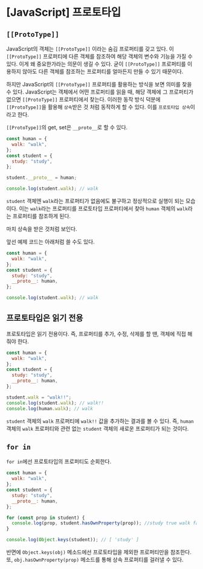 # [JavaScript] 프로토타입

## `[[ProtoType]]`

JavaScript의 객체는 `[[ProtoType]]` 이라는 숨김 프로퍼티를 갖고 있다. 이 `[[ProtoType]]` 프로퍼티에 다른 객체를 참조하여 해당 객체의 변수와 기능을 가질 수 있다. 이게 왜 중요한가라는 의문이 생길 수 있다. 굳이 `[[ProtoType]]` 프로퍼티를 이용하지 않아도 다른 객체를 참조하는 프로퍼티를 얼마든지 만들 수 있기 때문이다.

하지만 JavaScript의 `[[ProtoType]]` 프로퍼티를 활용하는 방식을 보면 의미를 찾을 수 있다. JavaScript는 객체에서 어떤 프로퍼티를 읽을 때, 해당 객체에 그 프로퍼티가 없으면 `[[ProtoType]]` 프로퍼티에서 찾는다. 이러한 동작 방식 덕분에 `[[ProtoType]]`을 활용해 `상속`받은 것 처럼 동작하게 할 수 있다. 이를 `프로토타입 상속`이라고 한다.

`[[ProtoType]]`의 get, set은 `__proto__`로 할 수 있다.

```javascript
const human = {
  walk: "walk",
};
const student = {
  study: "study",
};

student.__proto__ = human;

console.log(student.walk); // walk
```

`student` 객체엔 `walk`라는 프로퍼티가 없음에도 불구하고 정상적으로 실행이 되는 모습이다. 이는 `walk`라는 프로퍼티를 프로토타입 프로퍼티에서 찾아 `human` 객체의 `walk`라는 프로퍼티를 참조하게 된다.

마치 상속을 받은 것처럼 보인다.

앞선 예제 코드는 아래처럼 쓸 수도 있다.

```javascript
const human = {
  walk: "walk",
};
const student = {
  study: "study",
  __proto__: human,
};

console.log(student.walk); // walk
```

## 프로토타입은 읽기 전용

프로토타입은 읽기 전용이다. 즉, 프로퍼티를 추가, 수정, 삭제를 할 땐, 객체에 직접 해줘야 한다.

```javascript
const human = {
  walk: "walk",
};
const student = {
  study: "study",
  __proto__: human,
};

student.walk = "walk!!";
console.log(student.walk); // walk!!
console.log(human.walk); // walk
```

`student` 객체의 `walk` 프로퍼티에 `walk!!` 값을 추가하는 결과를 볼 수 있다. 즉, `human` 객체의 `walk` 프로퍼티와 관련 없는 `student` 객체의 새로운 프로퍼티가 되는 것이다.

## `for in`

`for in`에선 프로토타입의 프로퍼티도 순회한다.

```javascript
const human = {
  walk: "walk",
};
const student = {
  study: "study",
  __proto__: human,
};

for (const prop in student) {
  console.log(prop, student.hasOwnProperty(prop)); //study true walk false
}

console.log(Object.keys(student)); // [ 'study' ]
```

반면에 `Object.keys(obj)` 메소드에선 프로토타입을 제외한 프로퍼티만을 참조한다. 또, `obj.hasOwnProperty(prop)` 메소드를 통해 상속 프로퍼티를 걸러낼 수 있다.

